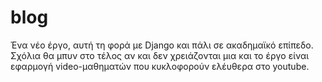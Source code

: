 # blog
Ένα νέο έργο, αυτή τη φορά με Django και πάλι σε ακαδημαϊκό επίπεδο.
Σχόλια θα μπυν στο τέλος αν και δεν χρειάζονται μια και το έργο είναι εφαρμογή video-μαθηματών που κυκλοφορούν ελέυθερα στο youtube.
